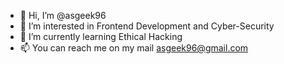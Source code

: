 - 👋 Hi, I’m @asgeek96
- 👀 I’m interested in Frontend Development and Cyber-Security
- 🌱 I’m currently learning Ethical Hacking
- 📫 You can reach me on my mail asgeek96@gmail.com

<!---
asgeek96/asgeek96 is a ✨ special ✨ repository because its `README.md` (this file) appears on your GitHub profile.
You can click the Preview link to take a look at your changes.
--->
